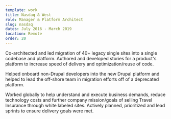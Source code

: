 ```yaml
---
template: work
title: Nasdaq & West
role: Manager & Platform Architect
slug: nasdaq
dates: July 2016 - March 2019
location: Remote
order: 20
---
```

Co-architected and led migration of 40+ legacy single sites into a single codebase and platform. Authored and developed stories for a product's platform to increase speed of delivery and optimization/reuse of code.

Helped onboard non-Drupal developers into the new Drupal platform and helped to lead the off-shore team in migration efforts off of a deprecated platform.

Worked globally to help understand and execute business demands, reduce technology costs and further company mission/goals of selling Travel Insurance through white labeled sites. Actively planned, prioritized and lead sprints to ensure delivery goals were met.

